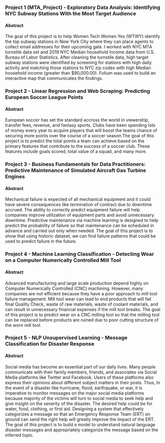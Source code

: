 ### Project 1 (MTA_Project) - Exploratory Data Analysis: Identifying NYC Subway Stations With the Most Target Audience

#### Abstract
The goal of this project is to help Women Tech Women Yes (WTWY) identify the top subway stations in New York City where they can place agents to collect email addresses for their upcoming gala. I worked with NYC MTA turnstile data set and 2019 NYC Median household Income data from U.S. Bureau of Labor Statistics. After cleaning the turnstile data, high target subway stations were identified by screening for stations with high daily activity and matching those stations to NYC zip codes with high Median household income (greater than $90,000.00). Folium was used to build an interactive map that communicates the findings.

### Project 2 - Linear Regression and Web Scraping: Predicting European Soccer League Points

#### Abstract
European soccer has set the standard accross the world in viewership, transfer fees, revenue, and fantasy sports. Clubs have been spending lots of money every year to acquire players that will boost the teams chance of securing more points over the course of a soccer season.The goal of this project is to predict the total points a team can achieve based on the primary features that contribute to the success of a soccer club. These features include goals scored, total value of a squad, and many more.

### Project 3 - Business Fundamentals for Data Practitioners: Predictive Maintenance of Simulated Aircraft Gas Turbine Engines

#### Abstract
Mechanical failure is expected of all mechanical equipment and it could have severe consequences like termination of contract due to downtime accrued. The ability to correctly predict equipment failure will help companies improve utilization of equipment parts and avoid unnecessary downtime. Predictive maintenance via machine learning is designed to help predict the probability of failure so that maintenance can be scheduled in advance and carried out only when needed. The goal of this project is to show that using historic dataset, we can find failure patterns that could be used to predict failure in the future.

### Project 4 - Machine Learning Classification - Detecting Wear on a Computer Numerically Controlled Mill Tool

#### Abstract
Advanced manufacturing and large scale production depend highly on Computer Numerically Controlled (CNC) machining. However, many companies are not efficient because they have a poor approach to mill tool failure management. Mill tool wear can lead to end products that will fail final Quality Check, waste of raw materials, waste of coolant materials, and can result in unnecessary financial expenses if the mill tool breaks. The goal of this project is to predict wear on a CNC milling tool so that the milling tool can be replaced before products are ruined due to poor cutting structure of the worn mill tool.

### Project 5 - NLP Unsupervised Learning - Message Classification for Disaster Response

#### Abstract
Social media has become an essential part of our daily lives. Many people communicate with their family members, friends, and associates via Social Media platforms like Twitter and Facebook. Users of these platforms also express their opinions about different subject matters in their posts. Thus, In the event of a disaster like hurricane, flood, earthquake, or war, it is imperative to monitor messages on the major social media platforms because majority of the victims will turn to social media to seek help and give insight on the severity of the disaster. The desired help could be for water, food, clothing, or first aid. Designing a system that effectively categorizes a message so that an Emergency Response Team (ERT) on ground can send the right help will greatly improve the impact of the ERT. The goal of this project is to build a model to understand natural language disaster messages and appropriately categorize the message based on the inferred topic.
